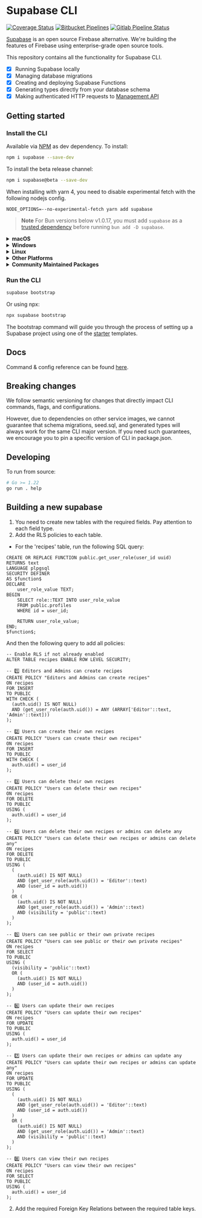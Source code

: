 # Supabase CLI

[![Coverage Status](https://coveralls.io/repos/github/supabase/cli/badge.svg?branch=main)](https://coveralls.io/github/supabase/cli?branch=main) [![Bitbucket Pipelines](https://img.shields.io/bitbucket/pipelines/supabase-cli/setup-cli/master?style=flat-square&label=Bitbucket%20Canary)](https://bitbucket.org/supabase-cli/setup-cli/pipelines) [![Gitlab Pipeline Status](https://img.shields.io/gitlab/pipeline-status/sweatybridge%2Fsetup-cli?label=Gitlab%20Canary)
](https://gitlab.com/sweatybridge/setup-cli/-/pipelines)

[Supabase](https://supabase.io) is an open source Firebase alternative. We're building the features of Firebase using enterprise-grade open source tools.

This repository contains all the functionality for Supabase CLI.

- [x] Running Supabase locally
- [x] Managing database migrations
- [x] Creating and deploying Supabase Functions
- [x] Generating types directly from your database schema
- [x] Making authenticated HTTP requests to [Management API](https://supabase.com/docs/reference/api/introduction)

## Getting started

### Install the CLI

Available via [NPM](https://www.npmjs.com) as dev dependency. To install:

```bash
npm i supabase --save-dev
```

To install the beta release channel:

```bash
npm i supabase@beta --save-dev
```

When installing with yarn 4, you need to disable experimental fetch with the following nodejs config.

```
NODE_OPTIONS=--no-experimental-fetch yarn add supabase
```

> **Note**
For Bun versions below v1.0.17, you must add `supabase` as a [trusted dependency](https://bun.sh/guides/install/trusted) before running `bun add -D supabase`.

<details>
  <summary><b>macOS</b></summary>

  Available via [Homebrew](https://brew.sh). To install:

  ```sh
  brew install supabase/tap/supabase
  ```

  To install the beta release channel:
  
  ```sh
  brew install supabase/tap/supabase-beta
  brew link --overwrite supabase-beta
  ```
  
  To upgrade:

  ```sh
  brew upgrade supabase
  ```
</details>

<details>
  <summary><b>Windows</b></summary>

  Available via [Scoop](https://scoop.sh). To install:

  ```powershell
  scoop bucket add supabase https://github.com/supabase/scoop-bucket.git
  scoop install supabase
  ```

  To upgrade:

  ```powershell
  scoop update supabase
  ```
</details>

<details>
  <summary><b>Linux</b></summary>

  Available via [Homebrew](https://brew.sh) and Linux packages.

  #### via Homebrew

  To install:

  ```sh
  brew install supabase/tap/supabase
  ```

  To upgrade:

  ```sh
  brew upgrade supabase
  ```

  #### via Linux packages

  Linux packages are provided in [Releases](https://github.com/supabase/cli/releases). To install, download the `.apk`/`.deb`/`.rpm`/`.pkg.tar.zst` file depending on your package manager and run the respective commands.

  ```sh
  sudo apk add --allow-untrusted <...>.apk
  ```

  ```sh
  sudo dpkg -i <...>.deb
  ```

  ```sh
  sudo rpm -i <...>.rpm
  ```

  ```sh
  sudo pacman -U <...>.pkg.tar.zst
  ```
</details>

<details>
  <summary><b>Other Platforms</b></summary>

  You can also install the CLI via [go modules](https://go.dev/ref/mod#go-install) without the help of package managers.

  ```sh
  go install github.com/supabase/cli@latest
  ```

  Add a symlink to the binary in `$PATH` for easier access:

  ```sh
  ln -s "$(go env GOPATH)/bin/cli" /usr/bin/supabase
  ```

  This works on other non-standard Linux distros.
</details>

<details>
  <summary><b>Community Maintained Packages</b></summary>

  Available via [pkgx](https://pkgx.sh/). Package script [here](https://github.com/pkgxdev/pantry/blob/main/projects/supabase.com/cli/package.yml).
  To install in your working directory:

  ```bash
  pkgx install supabase
  ```

  Available via [Nixpkgs](https://nixos.org/). Package script [here](https://github.com/NixOS/nixpkgs/blob/master/pkgs/development/tools/supabase-cli/default.nix).
</details>

### Run the CLI

```bash
supabase bootstrap
```

Or using npx:

```bash
npx supabase bootstrap
```

The bootstrap command will guide you through the process of setting up a Supabase project using one of the [starter](https://github.com/supabase-community/supabase-samples/blob/main/samples.json) templates.

## Docs

Command & config reference can be found [here](https://supabase.com/docs/reference/cli/about).

## Breaking changes

We follow semantic versioning for changes that directly impact CLI commands, flags, and configurations.

However, due to dependencies on other service images, we cannot guarantee that schema migrations, seed.sql, and generated types will always work for the same CLI major version. If you need such guarantees, we encourage you to pin a specific version of CLI in package.json.

## Developing

To run from source:

```sh
# Go >= 1.22
go run . help
```


## Building a new supabase
1. You need to create new tables with the required fields. Pay attention to each field type.
2. Add the RLS policies to each table.
  - For the 'recipes' table, run the following SQL query:
  ```
  CREATE OR REPLACE FUNCTION public.get_user_role(user_id uuid)
  RETURNS text
  LANGUAGE plpgsql
  SECURITY DEFINER
  AS $function$
  DECLARE
      user_role_value TEXT;
  BEGIN
      SELECT role::TEXT INTO user_role_value
      FROM public.profiles
      WHERE id = user_id;

      RETURN user_role_value;
  END;
  $function$;
  ```

  And then the following query to add all policies:
  ```
  -- Enable RLS if not already enabled
  ALTER TABLE recipes ENABLE ROW LEVEL SECURITY;

  -- 1️⃣ Editors and Admins can create recipes
  CREATE POLICY "Editors and Admins can create recipes"
  ON recipes
  FOR INSERT
  TO PUBLIC
  WITH CHECK (
    (auth.uid() IS NOT NULL)
    AND (get_user_role(auth.uid()) = ANY (ARRAY['Editor'::text, 'Admin'::text]))
  );

  -- 2️⃣ Users can create their own recipes
  CREATE POLICY "Users can create their own recipes"
  ON recipes
  FOR INSERT
  TO PUBLIC
  WITH CHECK (
    auth.uid() = user_id
  );

  -- 3️⃣ Users can delete their own recipes
  CREATE POLICY "Users can delete their own recipes"
  ON recipes
  FOR DELETE
  TO PUBLIC
  USING (
    auth.uid() = user_id
  );

  -- 4️⃣ Users can delete their own recipes or admins can delete any
  CREATE POLICY "Users can delete their own recipes or admins can delete any"
  ON recipes
  FOR DELETE
  TO PUBLIC
  USING (
    (
      (auth.uid() IS NOT NULL)
      AND (get_user_role(auth.uid()) = 'Editor'::text)
      AND (user_id = auth.uid())
    )
    OR (
      (auth.uid() IS NOT NULL)
      AND (get_user_role(auth.uid()) = 'Admin'::text)
      AND (visibility = 'public'::text)
    )
  );

  -- 5️⃣ Users can see public or their own private recipes
  CREATE POLICY "Users can see public or their own private recipes"
  ON recipes
  FOR SELECT
  TO PUBLIC
  USING (
    (visibility = 'public'::text)
    OR (
      (auth.uid() IS NOT NULL)
      AND (user_id = auth.uid())
    )
  );

  -- 6️⃣ Users can update their own recipes
  CREATE POLICY "Users can update their own recipes"
  ON recipes
  FOR UPDATE
  TO PUBLIC
  USING (
    auth.uid() = user_id
  );

  -- 7️⃣ Users can update their own recipes or admins can update any
  CREATE POLICY "Users can update their own recipes or admins can update any"
  ON recipes
  FOR UPDATE
  TO PUBLIC
  USING (
    (
      (auth.uid() IS NOT NULL)
      AND (get_user_role(auth.uid()) = 'Editor'::text)
      AND (user_id = auth.uid())
    )
    OR (
      (auth.uid() IS NOT NULL)
      AND (get_user_role(auth.uid()) = 'Admin'::text)
      AND (visibility = 'public'::text)
    )
  );

  -- 8️⃣ Users can view their own recipes
  CREATE POLICY "Users can view their own recipes"
  ON recipes
  FOR SELECT
  TO PUBLIC
  USING (
    auth.uid() = user_id
  );
  ```

2. Add the required Foreign Key Relations between the required table keys.
